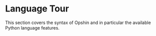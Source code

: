 # Language Tour

This section covers the syntax of Opshin and in particular the available Python language features.
